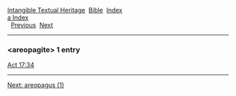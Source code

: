 [Intangible Textual Heritage](../../index)  [Bible](../index) 
[Index](index)   
[a Index](_a_)  
  [Previous](c00686)  [Next](c00688) 

------------------------------------------------------------------------

### &lt;areopagite&gt; 1 entry

[Act 17:34](../kjv/act017.htm#034)  

------------------------------------------------------------------------

[Next: areopagus (1)](c00688)
